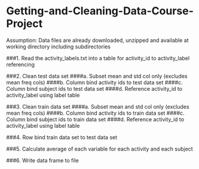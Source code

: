 # Getting-and-Cleaning-Data-Course-Project

Assumption: Data files are already downloaded, unzipped and available at working directory including subdirectories

###1. Read the activity_labels.txt into a table for activity_id to activity_label referencing 

###2. Clean test data set
####a. Subset mean and std col only (excludes mean freq cols)
####b. Column bind activity ids to test data set
####c. Column bind subject ids to test data set
####d. Reference activity_id to activity_label using label table
  
###3. Clean train data set
####a. Subset mean and std col only (excludes mean freq cols)
####b. Column bind activity ids to train data set
####c. Column bind subject ids to train data set
####d. Reference activity_id to activity_label using label table

###4. Row bind train data set to test data set
 
###5. Calculate average of each variable for each activity and each subject

###6. Write data frame to file
  
